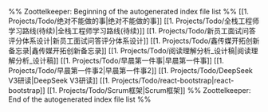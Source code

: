 %% Zoottelkeeper: Beginning of the autogenerated index file list  %%
 [[1. Projects/Todo/绝对不能做的事|绝对不能做的事]]
 [[1. Projects/Todo/全栈工程师学习路线(待续)|全栈工程师学习路线(待续)]]
 [[1. Projects/Todo/新员工面试问答评分体系设计|新员工面试问答评分体系设计]]
 [[1. Projects/Todo/鑫传媒开拓创新备忘录|鑫传媒开拓创新备忘录]]
 [[1. Projects/Todo/阅读理解分析_设计稿|阅读理解分析_设计稿]]
 [[1. Projects/Todo/早晨第一件事|早晨第一件事]]
 [[1. Projects/Todo/早晨第一件事2|早晨第一件事2]]
 [[1. Projects/Todo/DeepSeek V3研读|DeepSeek V3研读]]
 [[1. Projects/Todo/react-bootstrap|react-bootstrap]]
 [[1. Projects/Todo/Scrum框架|Scrum框架]]
%% Zoottelkeeper: End of the autogenerated index file list  %%
